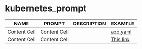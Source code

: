 # kubernetes_prompt

|     NAME      |     PROMPT    |  DESCRIPTION    |     EXAMPLE     |
| ------------- | ------------- |---------------- |---------------- |
| Content Cell  | Content Cell  |                 | [app.yaml](yaml/app.yaml)      |
| Content Cell  | Content Cell  |                 | [This link](http://example.net/)                |
